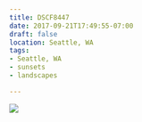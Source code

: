 ```yaml
---
title: DSCF8447
date: 2017-09-21T17:49:55-07:00
draft: false
location: Seattle, WA
tags:
- Seattle, WA
- sunsets
- landscapes

---
```

![](https://d17enza3bfujl8.cloudfront.net/DSCF8447.jpg)
